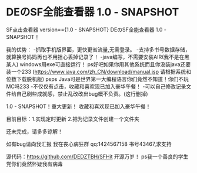# DEのSF全能查看器 1.0 - SNAPSHOT
SF点击查看器 version=={1.0 - SNAPSHOT}
DEのSF全能查看器 1.0 - SNAPSHOT！

我的优势：
-抓取手机版界面，更快更省流量,无需登录。
-支持多书号数据存储，就算换号妈妈再也不用担心丢掉记录了！
-java编写，不需要安装AIR(我不是在黑某人) windows用exe可直接运行！
ps好吧如果你用其他系统而且你没装java还要装一个233 (https://www.java.com/zh_CN/download/manual.jsp 请根据系统和位数下载脱机版)
psps Java可是世界第一大编程语言你们竟然不知道！你们不玩MC吗233
-不仅仅有点击，收藏和喜欢现已加入豪华午餐！
-可以自己修改记录文件给自己刷些成就感，禁止乱改改出bug概不负责。(这行删掉)

1.0 - SNAPSHOT！重大更新！
收藏和喜欢现已加入豪华午餐！

目前目标：1.实现定时更新
2.把为记录文件创建一个文件夹

还未完成，请多多谅解！

如有bug请向我汇报
我在丧心病狂群 qq:1424567158
书号43467,求支持

源代码：https://github.com/DEDZTBH/SFHit
开源万岁！
ps我一个善良的学生党你们竟然怀疑我有病毒
